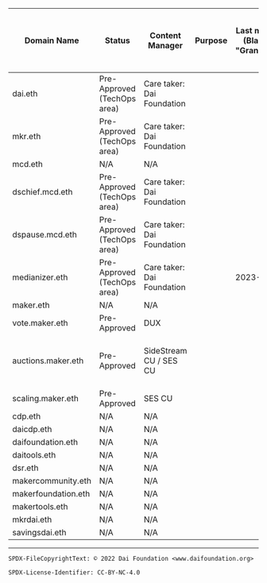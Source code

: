 Domain Name|Status|Content Manager|Purpose|Last modification (Blank means "Grandfathered")|Delegation Target|Platform Manager (Tech Content Platform Manager)|Notes
-|-|-|-|-|-|-|-
dai.eth|Pre-Approved (TechOps area)|Care taker: Dai Foundation|||0x6b175474e89094c44da98b954eedeac495271d0f|TechOps for Dai Foundation|
mkr.eth|Pre-Approved (TechOps area)|Care taker: Dai Foundation|||0x9f8f72aa9304c8b593d555f12ef6589cc3a579a2|TechOps for Dai Foundation|
mcd.eth|N/A|N/A|||none as of yet||
dschief.mcd.eth|Pre-Approved (TechOps area)|Care taker: Dai Foundation|||0x0....|TechOps for Dai Foundation|
dspause.mcd.eth|Pre-Approved (TechOps area)|Care taker: Dai Foundation|||0x0....|TechOps for Dai Foundation|
medianizer.eth|Pre-Approved (TechOps area)|Care taker: Dai Foundation||2023-04-27|0x0....|TechOps for Dai Foundation|Extendet till April 2024
maker.eth|N/A|N/A|||none as of yet||
vote.maker.eth|Pre-Approved|DUX|||none as of yet|TechOps for DUX|https://gateway.ipfs.com/<ipfs-hash>
auctions.maker.eth|Pre-Approved|SideStream CU / SES CU|||none as of yet|TechOps for SideStream CU / SES CU|https://gateway.ipfs.com/<ipfs-hash>
scaling.maker.eth|Pre-Approved|SES CU|||none as of yet|TechOps for SES CU|https://gateway.ipfs.com/<ipfs-hash>
cdp.eth|N/A|N/A|||none as of yet||
daicdp.eth|N/A|N/A|||none as of yet||
daifoundation.eth|N/A|N/A|||none as of yet||
daitools.eth|N/A|N/A|||none as of yet||
dsr.eth|N/A|N/A|||none as of yet||
makercommunity.eth|N/A|N/A|||none as of yet||
makerfoundation.eth|N/A|N/A|||none as of yet||
makertools.eth|N/A|N/A|||none as of yet||
mkrdai.eth|N/A|N/A|||none as of yet||
savingsdai.eth|N/A|N/A|||none as of yet||

---


```
SPDX-FileCopyrightText: © 2022 Dai Foundation <www.daifoundation.org>

SPDX-License-Identifier: CC-BY-NC-4.0
```